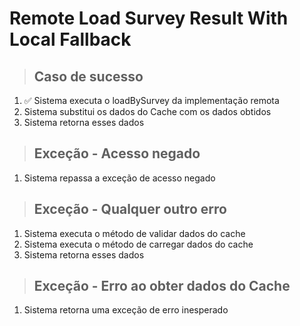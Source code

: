 # Remote Load Survey Result With Local Fallback

> ## Caso de sucesso

1. ✅ Sistema executa o loadBySurvey da implementação remota
2. Sistema substitui os dados do Cache com os dados obtidos
3. Sistema retorna esses dados

> ## Exceção - Acesso negado

1. Sistema repassa a exceção de acesso negado

> ## Exceção - Qualquer outro erro

1. Sistema executa o método de validar dados do cache
2. Sistema executa o método de carregar dados do cache
3. Sistema retorna esses dados

> ## Exceção - Erro ao obter dados do Cache

1. Sistema retorna uma exceção de erro inesperado
